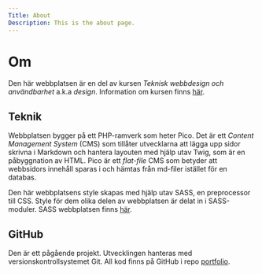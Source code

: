 ```yaml
---
Title: About
Description: This is the about page.
---
```


Om
==========================

Den här webbplatsen är en del av kursen *Teknisk webbdesign och användbarhet* a.k.a *design*. Information om kursen finns <a href="https://dbwebb.se/kurser/design-v3#kursmoment" target="_blank">här</a>.

## Teknik

Webbplatsen bygger på ett PHP-ramverk som heter Pico. Det är ett *Content Management System* (CMS) som tillåter utvecklarna att lägga upp sidor skrivna i Markdown och hantera layouten med hjälp utav Twig, som är en påbyggnation av HTML. Pico är ett *flat-file* CMS som betyder att webbsidors innehåll sparas i och hämtas från md-filer istället för en databas.

Den här webbplatsens style skapas med hjälp utav SASS, en preprocessor till CSS. Style för dem olika delen av webbplatsen är delat in i SASS-moduler. SASS webbplatsen finns <a href="https://sass-lang.com/guide" target="_blank">här</a>.

## GitHub

Den är ett pågående projekt. Utvecklingen hanteras med versionskontrollsystemet Git. All kod finns på GitHub i repo <a href="https://github.com/elemoser/portfolio" target="_blank">portfolio</a>.
